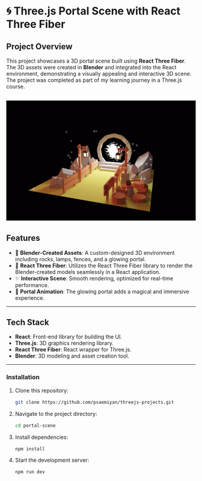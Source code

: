 # 🌀 Three.js Portal Scene with React Three Fiber  

## **Project Overview**
This project showcases a 3D portal scene built using **React Three Fiber**. The 3D assets were created in **Blender** and integrated into the React environment, demonstrating a visually appealing and interactive 3D scene. The project was completed as part of my learning journey in a Three.js course.

![Portal Screenshot](./public/portal.jpeg)
---

## **Features**
- 🌌 **Blender-Created Assets**: A custom-designed 3D environment including rocks, lamps, fences, and a glowing portal.
- 🚀 **React Three Fiber**: Utilizes the React Three Fiber library to render the Blender-created models seamlessly in a React application.
- ✨ **Interactive Scene**: Smooth rendering, optimized for real-time performance.
- 🔗 **Portal Animation**: The glowing portal adds a magical and immersive experience.

---

## **Tech Stack**
- **React**: Front-end library for building the UI.
- **Three.js**: 3D graphics rendering library.
- **React Three Fiber**: React wrapper for Three.js.
- **Blender**: 3D modeling and asset creation tool.

---


### **Installation**
1. Clone this repository:
   ```bash
   git clone https://github.com/psaemiyan/threejs-projects.git

2. Navigate to the project directory:
    ```bash
    cd portal-scene

3. Install dependencies:
    ```bash
    npm install

4. Start the development server:
    ```bash
    npm run dev 